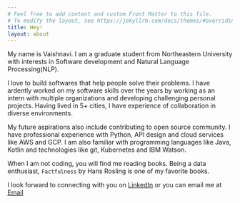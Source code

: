 ```yaml
---
# Feel free to add content and custom Front Matter to this file.
# To modify the layout, see https://jekyllrb.com/docs/themes/#overriding-theme-defaults
title: Hey! 
layout: about
---
```

My name is Vaishnavi. I am a graduate student from Northeastern University with interests in Software development and Natural Language Processing(NLP).

I love to build softwares that help people solve their problems. I have ardently worked on my software skills over the years by working as an intern with multiple organizations and developing challenging personal projects. Having lived in 5+ cities, I have experience of collaboration in diverse environments.

My future aspirations also include contributing to open source community. I have professional experience with Python, API design and cloud services like AWS and GCP. I am also familiar with programming languages like Java, Kotlin and technologies like git, Kubernetes and IBM Watson.

When I am not coding, you will find me reading books. Being a data enthusiast, `Factfulness` by Hans Rosling is one of my favorite books.

I look forward to connecting with you on [LinkedIn](https://www.linkedin.com/in/vaishnavihire/) or you can email me at [Email](hire.v@husky.neu.edu)